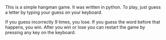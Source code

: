 This is a simple hangman game. It was written in python. To play, just guess a letter by typing your guess on your keyboard.

If you guess incorrectly 9 times, you lose. If you guess the word before that happens, you win. After you win or lose you can restart the game by pressing any key on the keyboard.
